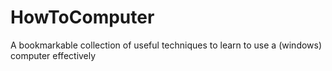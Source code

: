 # HowToComputer
A bookmarkable collection of useful techniques to learn to use a (windows) computer effectively

